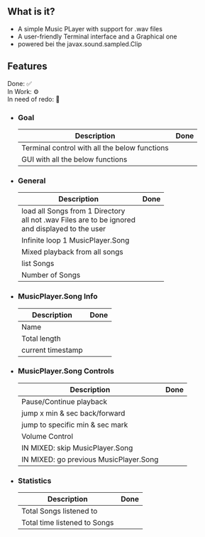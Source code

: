 <h2>What is it?</h2>
<ul>
    <li>A simple Music PLayer with support for .wav files</li>
    <li>A user-friendly Terminal interface and a Graphical one</li>
    <li>powered bei the javax.sound.sampled.Clip</li>
</ul>

<h2>Features</h2>
Done: ✅<br>
In Work: ⚙️<br>
In need of redo: 🔴<br>
<ul>
    <li>
        <h3>Goal</h3>
        <table>
            <thead>
                <tr>
                    <th>Description</th>
                    <th>Done</th>
                </tr>
            </thead>
            <tbody>
                <tr>
                    <td>Terminal control with all the below functions</td>
                    <td></td>
                </tr>
                <tr>
                    <td>GUI with all the below functions</td>
                    <td></td>
                </tr>
            </tbody>
        </table>
    </li>
    <li>
        <h3>General</h3>
        <table>
            <thead>
                <tr>
                    <th>Description</th>
                    <th>Done</th>
                </tr>
            </thead>
            <tbody>
                <tr>
                    <td>
                        load all Songs from 1 Directory <br>
                        all not .wav Files are to be ignored <br>
                        and displayed to the user
                    </td>
                    <td></td>
                </tr>
                <tr>
                    <td>Infinite loop 1 MusicPlayer.Song</td>
                    <td></td>
                </tr>
                <tr>
                    <td>Mixed playback from all songs</td>
                    <td></td>
                </tr>
                <tr>
                    <td>list Songs</td>
                    <td></td>
                </tr>
                <tr>
                    <td>Number of Songs</td>
                    <td></td>
                </tr>
            </tbody>
        </table>
    </li>
    <li>
        <h3>MusicPlayer.Song Info</h3>
        <table>
            <thead>
                <tr>
                    <th>Description</th>
                    <th>Done</th>
                </tr>
            </thead>
            <tbody>
                <tr>
                    <td>Name</td>
                    <td></td>
                </tr>
                <tr>
                    <td>Total length</td>
                    <td></td>
                </tr>
                <tr>
                    <td>current timestamp</td>
                    <td></td>
                </tr>
            </tbody>
        </table>
    </li>
    <li>
        <h3>MusicPlayer.Song Controls</h3>
        <table>
            <thead>
                <tr>
                    <th>Description</th>
                    <th>Done</th>
                </tr>
            </thead>
            <tbody>
                <tr>
                    <td>Pause/Continue playback</td>
                    <td></td>
                </tr>
                <tr>
                    <td>jump x min & sec back/forward</td>
                    <td></td>
                </tr>
                <tr>
                    <td>jump to specific min & sec mark</td>
                    <td></td>
                </tr>
                <tr>
                    <td>Volume Control</td>
                    <td></td>
                </tr>
                <tr>
                    <td>IN MIXED: skip MusicPlayer.Song</td>
                    <td></td>
                </tr>
                <tr>
                    <td>IN MIXED: go previous MusicPlayer.Song</td>
                    <td></td>
                </tr>
            </tbody>
        </table>
    </li>
    <li>
        <h3>Statistics</h3>
        <table>
            <thead>
                <tr>
                    <th>Description</th>
                    <th>Done</th>
                </tr>
            </thead>
            <tbody>
                <tr>
                    <td>Total Songs listened to</td>
                    <td></td>
                </tr>
                <tr>
                    <td>Total time listened to Songs</td>
                    <td></td>
                </tr>
            </tbody>
        </table>
    </li>
</ul>